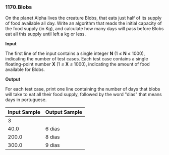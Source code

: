 ### 1170.Blobs

On the planet Alpha lives the creature Blobs, that eats just half of its supply of food available all day. Write an algorithm that reads the initial capacity of the food supply (in Kg), and calculate how many days will pass before Blobs eat all this supply until left a kg or less.

**Input**

The first line of the input contains a single integer **N** (1 ≤ **N** ≤ 1000), indicating the number of test cases. Each test case contains a single floating-point number **X** (1 ≤ **X** ≤ 1000), indicating the amount of food available for Blobs.

**Output**

For each test case, print one line containing the number of days that blobs will take to eat all their food supply, followed by the word "dias" that means days in portuguese.

| Input Sample | Output Sample |
| ------------ | ------------- |
| 3 |  |
| 40.0 | 6 dias |
| 200.0 | 8 dias |
| 300.0 | 9 dias |
